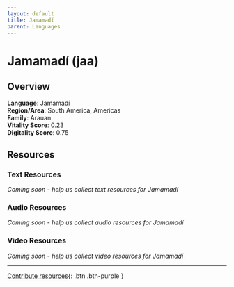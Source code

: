 ```yaml
---
layout: default
title: Jamamadí
parent: Languages
---
```


# Jamamadí (jaa)

## Overview

**Language**: Jamamadí  
**Region/Area**: South America, Americas  
**Family**: Arauan  
**Vitality Score**: 0.23  
**Digitality Score**: 0.75  

## Resources

### Text Resources
*Coming soon - help us collect text resources for Jamamadí*

### Audio Resources
*Coming soon - help us collect audio resources for Jamamadí*

### Video Resources
*Coming soon - help us collect video resources for Jamamadí*

---

[Contribute resources](https://fairtrain.github.io/){: .btn .btn-purple }
